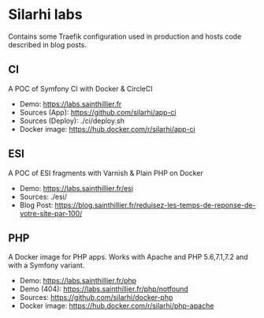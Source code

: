 # Silarhi labs
Contains some Traefik configuration used in production and hosts code described in blog posts.

## CI
A POC of Symfony CI with Docker & CircleCI

* Demo: https://labs.sainthillier.fr
* Sources (App): https://github.com/silarhi/app-ci
* Sources (Deploy): ./ci/deploy.sh
* Docker image: https://hub.docker.com/r/silarhi/app-ci

## ESI
A POC of ESI fragments with Varnish & Plain PHP on Docker

* Demo: https://labs.sainthillier.fr/esi
* Sources: ./esi/
* Blog Post: https://blog.sainthillier.fr/reduisez-les-temps-de-reponse-de-votre-site-par-100/

## PHP
A Docker image for PHP apps. Works with Apache and PHP 5.6,7.1,7.2 and with a Symfony variant.

* Demo: https://labs.sainthillier.fr/php
* Demo (404): https://labs.sainthillier.fr/php/notfound
* Sources: https://github.com/silarhi/docker-php
* Docker image: https://hub.docker.com/r/silarhi/php-apache
